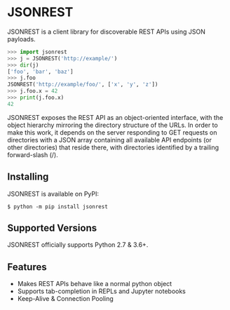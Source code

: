 # JSONREST

JSONREST is a client library for discoverable REST APIs using JSON payloads.

```python
>>> import jsonrest
>>> j = JSONREST('http://example/')
>>> dir(j)
['foo', 'bar', 'baz']
>>> j.foo
JSONREST('http://example/foo/', ['x', 'y', 'z'])
>>> j.foo.x = 42
>>> print(j.foo.x)
42
```

JSONREST exposes the REST API as an object-oriented interface, with the object hierarchy mirroring the directory structure of the URLs. In order to make this work, it depends on the server responding to GET requests on directories with a JSON array containing all available API endpoints (or other directories) that reside there, with directories identified by a trailing forward-slash (/).

## Installing

JSONREST is available on PyPI:

```console
$ python -m pip install jsonrest
```

## Supported Versions

JSONREST officially supports Python 2.7 & 3.6+.

## Features
- Makes REST APIs behave like a normal python object
- Supports tab-completion in REPLs and Jupyter notebooks
- Keep-Alive & Connection Pooling
